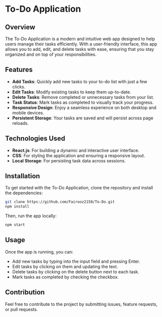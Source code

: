 
# To-Do Application

## Overview

The To-Do Application is a modern and intuitive web app designed to help users manage their tasks efficiently. With a user-friendly interface, this app allows you to add, edit, and delete tasks with ease, ensuring that you stay organized and on top of your responsibilities.

## Features

- **Add Tasks**: Quickly add new tasks to your to-do list with just a few clicks.
- **Edit Tasks**: Modify existing tasks to keep them up-to-date.
- **Delete Tasks**: Remove completed or unnecessary tasks from your list.
- **Task Status**: Mark tasks as completed to visually track your progress.
- **Responsive Design**: Enjoy a seamless experience on both desktop and mobile devices.
- **Persistent Storage**: Your tasks are saved and will persist across page reloads.

## Technologies Used

- **React.js**: For building a dynamic and interactive user interface.
- **CSS**: For styling the application and ensuring a responsive layout.
- **Local Storage**: For persisting task data across sessions.

## Installation

To get started with the To-Do Application, clone the repository and install the dependencies:

```bash
git clone https://github.com/Fairooz2150/To-Do.git
npm install
```

Then, run the app locally:

```bash
npm start
```

## Usage

Once the app is running, you can:

- Add new tasks by typing into the input field and pressing Enter.
- Edit tasks by clicking on them and updating the text.
- Delete tasks by clicking on the delete button next to each task.
- Mark tasks as completed by checking the checkbox.

## Contribution

Feel free to contribute to the project by submitting issues, feature requests, or pull requests.


